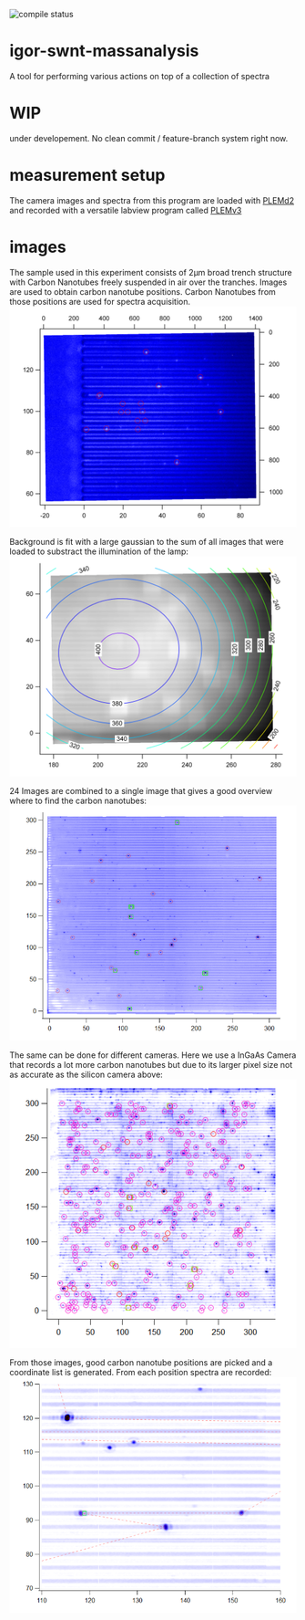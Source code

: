 ![compile status](https://gitlab.com/ukos-git/igor-swnt-massanalysis/badges/master/pipeline.svg)

# igor-swnt-massanalysis
A tool for performing various actions on top of a collection of spectra

# WIP
under developement. No clean commit / feature-branch system right now.

# measurement setup
The camera images and spectra from this program are loaded with [PLEMd2](https://github.com/ukos-git/igor-swnt-plem) and recorded with a versatile labview program called [PLEMv3](https://github.com/ukos-git/labview-plem)

# images
The sample used in this experiment consists of 2µm broad trench structure with Carbon Nanotubes freely suspended in air over the tranches. Images are used to obtain carbon nanotube positions. Carbon Nanotubes from those positions are used for spectra acquisition.
![Typical image of Andor Clara](https://github.com/ukos-git/igor-swnt-massanalysis/blob/master/images/example.png)

Background is fit with a large gaussian to the sum of all images that were loaded to substract the illumination of the lamp:
![Background substraction for Andor Clara](https://github.com/ukos-git/igor-swnt-massanalysis/blob/master/images/getCoordinates_FitBackground_contour.png)

24 Images are combined to a single image that gives a good overview where to find the carbon nanotubes:
![24 images combined at best focus](https://github.com/ukos-git/igor-swnt-massanalysis/blob/master/images/combined-images/SMAgetCoordinatesfullImageSi.png)

The same can be done for different cameras. Here we use a InGaAs Camera that records a lot more carbon nanotubes but due to its larger pixel size not as accurate as the silicon camera above:
![Xenics Xeva](https://github.com/ukos-git/igor-swnt-massanalysis/blob/master/images/combined-images/SMAgetCoordinatesfullImageInGaAs.png)

From those images, good carbon nanotube positions are picked and a coordinate list is generated. From each position spectra are recorded:
![typical trench scan](https://github.com/ukos-git/igor-swnt-massanalysis/blob/master/images/combined-images/SMAgetCoordinatesfullImageSi_zoom.png)
